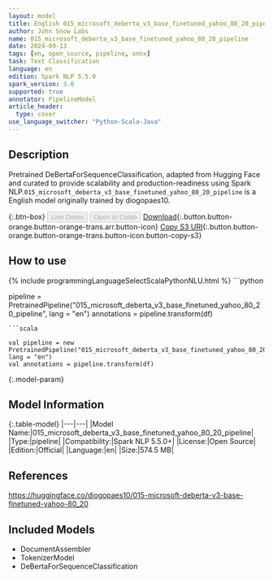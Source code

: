 ```yaml
---
layout: model
title: English 015_microsoft_deberta_v3_base_finetuned_yahoo_80_20_pipeline pipeline DeBertaForSequenceClassification from diogopaes10
author: John Snow Labs
name: 015_microsoft_deberta_v3_base_finetuned_yahoo_80_20_pipeline
date: 2024-09-13
tags: [en, open_source, pipeline, onnx]
task: Text Classification
language: en
edition: Spark NLP 5.5.0
spark_version: 3.0
supported: true
annotator: PipelineModel
article_header:
  type: cover
use_language_switcher: "Python-Scala-Java"
---
```


## Description

Pretrained DeBertaForSequenceClassification, adapted from Hugging Face and curated to provide scalability and production-readiness using Spark NLP.`015_microsoft_deberta_v3_base_finetuned_yahoo_80_20_pipeline` is a English model originally trained by diogopaes10.

{:.btn-box}
<button class="button button-orange" disabled>Live Demo</button>
<button class="button button-orange" disabled>Open in Colab</button>
[Download](https://s3.amazonaws.com/auxdata.johnsnowlabs.com/public/models/015_microsoft_deberta_v3_base_finetuned_yahoo_80_20_pipeline_en_5.5.0_3.0_1726260341646.zip){:.button.button-orange.button-orange-trans.arr.button-icon}
[Copy S3 URI](s3://auxdata.johnsnowlabs.com/public/models/015_microsoft_deberta_v3_base_finetuned_yahoo_80_20_pipeline_en_5.5.0_3.0_1726260341646.zip){:.button.button-orange.button-orange-trans.button-icon.button-copy-s3}

## How to use



<div class="tabs-box" markdown="1">
{% include programmingLanguageSelectScalaPythonNLU.html %}
```python

pipeline = PretrainedPipeline("015_microsoft_deberta_v3_base_finetuned_yahoo_80_20_pipeline", lang = "en")
annotations =  pipeline.transform(df)   

```
```scala

val pipeline = new PretrainedPipeline("015_microsoft_deberta_v3_base_finetuned_yahoo_80_20_pipeline", lang = "en")
val annotations = pipeline.transform(df)

```
</div>

{:.model-param}
## Model Information

{:.table-model}
|---|---|
|Model Name:|015_microsoft_deberta_v3_base_finetuned_yahoo_80_20_pipeline|
|Type:|pipeline|
|Compatibility:|Spark NLP 5.5.0+|
|License:|Open Source|
|Edition:|Official|
|Language:|en|
|Size:|574.5 MB|

## References

https://huggingface.co/diogopaes10/015-microsoft-deberta-v3-base-finetuned-yahoo-80_20

## Included Models

- DocumentAssembler
- TokenizerModel
- DeBertaForSequenceClassification